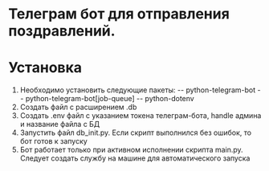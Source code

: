 # Телеграм бот для отправления поздравлений.

# Установка

1. Необходимо установить следующие пакеты:
   -- python-telegram-bot
   -- python-telegram-bot[job-queue]
   -- python-dotenv
2. Создать файл с расширением .db
3. Создать .env файл с указанием токена телеграм-бота, handle админа и название файла с БД
4. Запустить файл db_init.py. Если скрипт выполнился без ошибок, то бот готов к запуску
5. Бот работает только при активном исполнении скрипта main.py. Следует создать службу на машине для автоматического запуска
